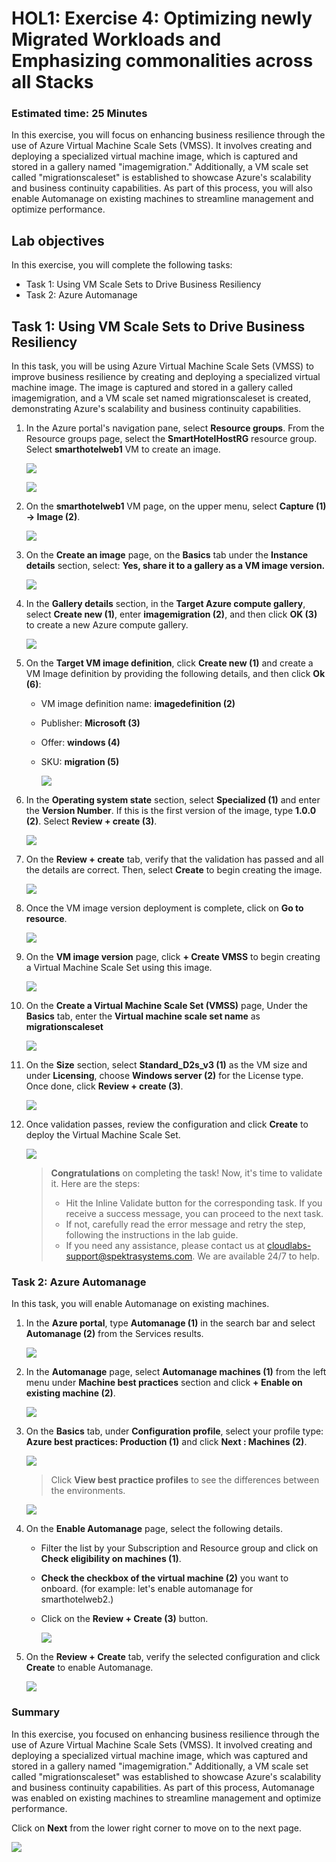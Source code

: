 
# HOL1: Exercise 4: Optimizing newly Migrated Workloads and Emphasizing commonalities across all Stacks

### Estimated time: 25 Minutes

In this exercise, you will focus on enhancing business resilience through the use of Azure Virtual Machine Scale Sets (VMSS). It involves creating and deploying a specialized virtual machine image, which is captured and stored in a gallery named "imagemigration." Additionally, a VM scale set called "migrationscaleset" is established to showcase Azure's scalability and business continuity capabilities. As part of this process, you will also enable Automanage on existing machines to streamline management and optimize performance.

## Lab objectives

In this exercise, you will complete the following tasks:

- Task 1: Using VM Scale Sets to Drive Business Resiliency
- Task 2: Azure Automanage

## Task 1: Using VM Scale Sets to Drive Business Resiliency

In this task, you will be using Azure Virtual Machine Scale Sets (VMSS) to improve business resilience by creating and deploying a specialized virtual machine image. The image is captured and stored in a gallery called imagemigration, and a VM scale set named migrationscaleset is created, demonstrating Azure's scalability and business continuity capabilities.

1. In the Azure portal's navigation pane, select **Resource groups**. From the Resource groups page, select the **SmartHotelHostRG** resource group. Select **smarthotelweb1** VM to create an image.

   ![](Images/infra-l3-5.png)

   ![](Images/infra-l4-1.png)

1. On the **smarthotelweb1** VM page, on the upper menu, select **Capture (1) -> Image (2)**.
   
   ![](Images/15-7-25-l4-1.png)

1. On the **Create an image** page, on the **Basics** tab under the **Instance details** section, select: **Yes, share it to a gallery as a VM image version.**

   ![](Images/15-7-25-l4-l1.png)

1. In the **Gallery details** section, in the **Target Azure compute gallery**, select **Create new (1)**, enter **imagemigration<inject key="DeploymentID" enableCopy="false" /> (2)**, and then click **OK (3)** to create a new Azure compute gallery.

   ![](Images/infra-l4-2.png)

1. On the **Target VM image definition**, click **Create new (1)** and create a VM Image definition by providing the following details, and then click **Ok (6)**: 
  
   - VM image definition name: **imagedefinition<inject key="DeploymentID" enableCopy="false" /> (2)**

   - Publisher: **Microsoft (3)**
    
   - Offer: **windows (4)**
  
   - SKU: **migration (5)**

     ![](Images/infra-l4-3.png)

1. In the **Operating system state** section, select **Specialized (1)** and enter the **Version Number**. If this is the first version of the image, type **1.0.0 (2)**. Select **Review + create (3)**.

   ![](Images/15-7-25-l4-2.png)

1. On the **Review + create** tab, verify that the validation has passed and all the details are correct. Then, select **Create** to begin creating the image.

    ![](Images/infra-l4-4.png)

1. Once the VM image version deployment is complete, click on **Go to resource**.

   ![](Images/15-7-25-l4-l6.png)
   
1. On the **VM image version** page, click **+ Create VMSS** to begin creating a Virtual Machine Scale Set using this image.

    ![](Images/infra-l4-5.png)

1. On the **Create a Virtual Machine Scale Set (VMSS)** page, Under the **Basics** tab, enter the **Virtual machine scale set name** as **migrationscaleset<inject key="DeploymentID" enableCopy="false" />**

    ![](Images/infra-l4-6.png)

1. On the **Size** section, select **Standard_D2s_v3 (1)** as the VM size and under **Licensing**, choose **Windows server (2)** for the License type. Once done, click **Review + create (3)**.

     ![](Images/15-7-25-l4-l9.png)

1. Once validation passes, review the configuration and click **Create** to deploy the Virtual Machine Scale Set.

    ![](Images/15-7-25-l4-l10.png)

     > **Congratulations** on completing the task! Now, it's time to validate it. Here are the steps:
     > - Hit the Inline Validate button for the corresponding task. If you receive a success message, you can proceed to the next task. 
     > - If not, carefully read the error message and retry the step, following the instructions in the lab guide.
     > - If you need any assistance, please contact us at cloudlabs-support@spektrasystems.com. We are available 24/7 to help.

     <validation step="1dff74eb-dff7-4fd6-a103-04ff946cae88" />

### Task 2: Azure Automanage

In this task, you will enable Automanage on existing machines.

1. In the **Azure portal**, type **Automanage (1)** in the search bar and select **Automanage (2)** from the Services results.

    ![](Images/15-7-25-l4-l16.png)

1. In the **Automanage** page, select **Automanage machines (1)** from the left menu under **Machine best practices** section and click **+ Enable on existing machine (2)**.

    ![](Images/15-7-25-l4-l11.png)

1. On the **Basics** tab, under **Configuration profile**, select your profile type: **Azure best practices: Production (1)** and click **Next : Machines (2)**.
   
    ![](Images/infra-l9-2-new.png)
   
     > Click **View best practice profiles** to see the differences between the environments.
    
      ![](Images/upd-browse-production-profile.png)

1. On the **Enable Automanage** page, select the following details.

     - Filter the list by your Subscription and Resource group and click on **Check eligibility on machines (1)**.
   
     - **Check the checkbox of the virtual machine (2)** you want to onboard. (for example: let's enable automanage for smarthotelweb2.)
   
     - Click on the **Review + Create (3)** button.
   
         ![](Images/15-7-25-l4-l14.png)

1. On the **Review + Create** tab, verify the selected configuration and click **Create** to enable Automanage.

   ![](Images/15-7-25-l4-l15.png)

### Summary 

In this exercise, you focused on enhancing business resilience through the use of Azure Virtual Machine Scale Sets (VMSS). It involved creating and deploying a specialized virtual machine image, which was captured and stored in a gallery named "imagemigration." Additionally, a VM scale set called "migrationscaleset" was established to showcase Azure's scalability and business continuity capabilities. As part of this process, Automanage was enabled on existing machines to streamline management and optimize performance.

Click on **Next** from the lower right corner to move on to the next page.

![](Images/infra-s7.png)
